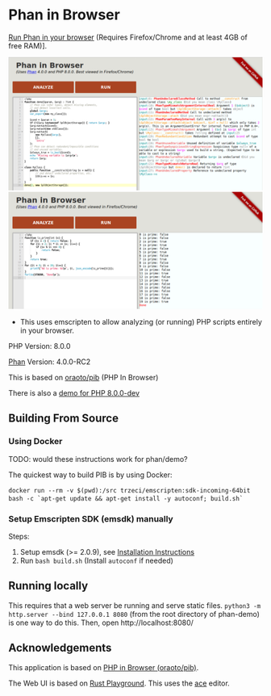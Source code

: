 # Phan in Browser

[Run Phan in your browser](https://phan.github.io/demo/) (Requires Firefox/Chrome and at least 4GB of free RAM)].

[![Preview of analyzing PHP](static/preview.png)](https://phan.github.io/demo/)
[![Preview of running php](static/run.png)](https://phan.github.io/demo/)

- This uses emscripten to allow analyzing (or running) PHP scripts entirely in your browser.

PHP Version: 8.0.0

[Phan](https://github.com/phan/phan) Version: 4.0.0-RC2

This is based on [oraoto/pib](https://oraoto.github.io/pib/) (PHP In Browser)

There is also a [demo for PHP 8.0.0-dev](https://phan.github.io/demo/8/)

## Building From Source

### Using Docker

TODO: would these instructions work for phan/demo?

The quickest way to build PIB is by using Docker:

```
docker run --rm -v $(pwd):/src trzeci/emscripten:sdk-incoming-64bit bash -c `apt-get update && apt-get install -y autoconf; build.sh`
```

### Setup Emscripten SDK (emsdk) manually

Steps:

1. Setup emsdk (>= 2.0.9), see [Installation Instructions](https://emscripten.org/docs/getting_started/downloads.html#installation-instructions)
2. Run `bash build.sh` (Install `autoconf` if needed)

## Running locally

This requires that a web server be running and serve static files.
`python3 -m http.server --bind 127.0.0.1 8080` (from the root directory of phan-demo) is one way to do this.
Then, open http://localhost:8080/

## Acknowledgements

This application is based on [PHP in Browser (oraoto/pib)](https://github.com/oraoto/pib).

The Web UI is based on [Rust Playground](https://play.rust-lang.org/).
This uses the [ace](https://ace.c9.io/) editor.
